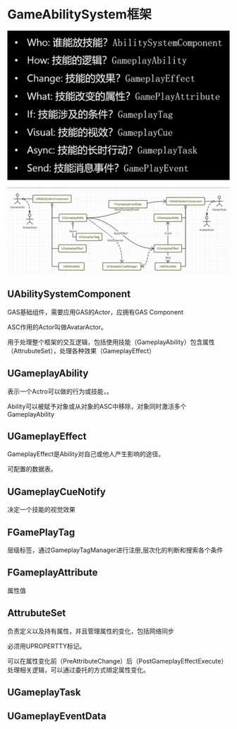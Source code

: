 # GameAbilitySystem框架

![image-20221020152118094](./%E6%A1%86%E6%9E%B6.assets/image-20221020152118094.png)

![image-20221020161806670](./%E6%A1%86%E6%9E%B6.assets/image-20221020161806670.png)

## UAbilitySystemComponent

GAS基础组件，需要应用GAS的Actor，应拥有GAS Component

ASC作用的Actor叫做AvatarActor。

用于处理整个框架的交互逻辑，包括使用技能（GameplayAbility）包含属性（AttrubuteSet），处理各种效果（GameplayEffect）

## UGameplayAbility

表示一个Actro可以做的行为或技能，。

Ability可以被赋予对象或从对象的ASC中移除，对象同时激活多个GameplayAbility 

## UGameplayEffect

GameplayEffect是Ability对自己或他人产生影响的途径。

可配置的数据表。

## UGameplayCueNotify

决定一个技能的视觉效果

## FGamePlayTag

层级标签，通过GameplayTagManager进行注册,层次化的判断和搜索各个条件

## FGameplayAttribute

属性值

## AttrubuteSet

负责定义以及持有属性，并且管理属性的变化，包括网络同步

必须用UPROPERTTY标记。

可以在属性变化前（PreAttributeChange）后（PostGameplayEffectExecute）处理相关逻辑，可以通过委托的方式绑定属性变化。

## UGameplayTask

## UGameplayEventData


